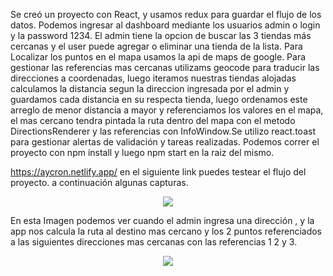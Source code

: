 Se creó un proyecto con React, y usamos redux para guardar el flujo de los datos. Podemos ingresar al dashboard mediante los usuarios admin o login 
y la password 1234. El admin tiene la opcion de buscar las 3 tiendas más cercanas y el user puede agregar o eliminar una tienda de la lista.
Para Localizar los puntos en el mapa usamos la api de maps de google. Para gestionar las referencias mas cercanas utilizams geocode para traducir 
las direcciones a coordenadas, luego  iteramos nuestras tiendas alojadas calculamos la distancia segun la direccion ingresada por el admin y guardamos 
cada distancia en su respecta tienda, luego ordenamos este arreglo de menor distancia a mayor y referenciamos los valores en el mapa, el mas cercano
tendra pintada la ruta dentro del mapa con el metodo DirectionsRenderer y las referencias con InfoWindow.Se utilizo react.toast para gestionar alertas 
de validación y tareas realizadas.
Podemos correr el proyecto con npm install y luego npm start en la raiz del mismo.

https://aycron.netlify.app/ en el siguiente link puedes testear el flujo del proyecto. a continuación algunas capturas.



<p align='center'>
    <img src='https://i.ibb.co/m60S7TQ/Whats-App-Image-2023-02-20-at-20-13-00.jpg' </img>
</p>

En esta Imagen podemos ver cuando el admin ingresa una dirección , y la app nos calcula la ruta al destino mas cercano y los 2 puntos referenciados a las siguientes direcciones mas cercanas con las referencias 1 2 y 3.

<p align='center'>
    <img src='https://i.ibb.co/CVLqRZk/Whats-App-Image-2023-02-20-at-20-52-02.jpg' </img>
</p>
